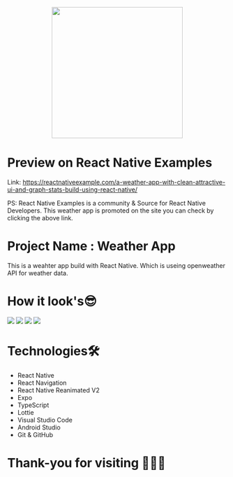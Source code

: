 <p align="center">
  <a href="https://nextjs.org">
    <img src="https://encrypted-tbn0.gstatic.com/images?q=tbn:ANd9GcT1rdGGo4L_3WY2Ufs_60eJBfAmxWxS1udNGQ&usqp=CAU" height="300">
  </a>
</p>

# Preview on React Native Examples
Link: https://reactnativeexample.com/a-weather-app-with-clean-attractive-ui-and-graph-stats-build-using-react-native/

PS: React Native Examples is a community & Source for React Native Developers. This weather app is promoted on the site you can check by clicking the above link.

# Project Name : Weather App

This is a weahter app build with React Native. Which is useing openweather API for weather data.

# How it look's😎

<img src="/showcase/sscreen1.gif"/>
<img src="/showcase/screen2.gif"/>
<img src="/showcase/screen3.gif"/>
<img src="/showcase/screen4.gif"/>

# Technologies🛠️

- React Native
- React Navigation
- React Native Reanimated V2
- Expo
- TypeScript
- Lottie
- Visual Studio Code
- Android Studio
- Git & GitHub <br/>

# Thank-you for visiting 🤗😉😊
